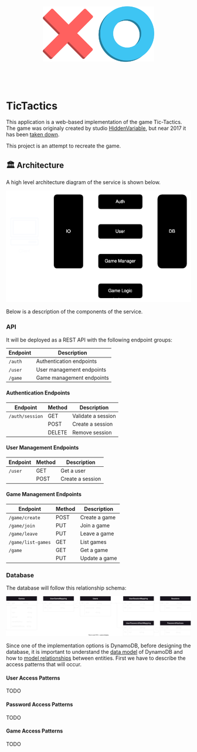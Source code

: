 <div style="text-align:center; margin: 100px;">
    <img src="documentation/resources/logo.png" alt=""/>
</div>

# TicTactics
This application is a web-based implementation of the game Tic-Tactics. The game was originaly created by studio [HiddenVariable](https://www.hiddenvariable.com/), but near 2017 it has been [taken down](https://www.hiddenvariable.com/tictactics/). 

This project is an attempt to recreate the game.

## 🏛️ Architecture

A high level architecture diagram of the service is shown below.

<div style="text-align: center;">
    <img src="documentation/resources/HighLevelArchitecture.svg" alt=""/>
</div>

Below is a description of the components of the service.

### API
It will be deployed as a REST API with the following endpoint groups:

| Endpoint | Description               |
|----------|---------------------------|
| `/auth`  | Authentication endpoints  |
| `/user`  | User management endpoints |
| `/game`  | Game management endpoints |

#### Authentication Endpoints

| Endpoint         | Method | Description        |
|------------------|------  |--------------------|
| `/auth/session`  | GET    | Validate a session |
|                  | POST   | Create a session   |
|                  | DELETE | Remove session     |

#### User Management Endpoints

| Endpoint | Method | Description      |
|----------|------  |------------------|
| `/user`  | GET    | Get a user       |
|          | POST   | Create a session |

#### Game Management Endpoints

| Endpoint           | Method | Description      |
|--------------------|--------|------------------|
| `/game/create`     | POST   | Create a game    |
| `/game/join`       | PUT    | Join a game      |
| `/game/leave`      | PUT    | Leave a game     |
| `/game/list-games` | GET    | List games       |
| `/game`            | GET    | Get a game       |
|                    | PUT    | Update a game    |

### Database
The database will follow this relationship schema:

<div style="text-align: center;">
    <img src="documentation/resources/Database.svg" alt=""/>
</div>

Since one of the implementation options is DynamoDB, before designing the database, it is important to understand the [data model](https://docs.aws.amazon.com/amazondynamodb/latest/developerguide/HowItWorks.CoreComponents.html#HowItWorks.CoreComponents.DataModel) of DynamoDB and how to [model relationships](https://docs.aws.amazon.com/amazondynamodb/latest/developerguide/bp-modeling-nosql-B.html) between entities. First we have to describe the access patterns that will occur.

#### User Access Patterns
TODO

#### Password Access Patterns
TODO

#### Game Access Patterns
TODO

